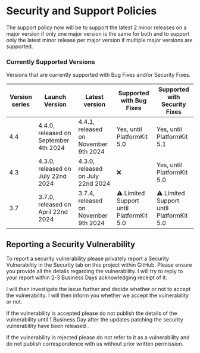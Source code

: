 # Security and Support Policies
The support policy now will be to support the latest 2 minor releases on a major version if only one major version is the same for both and to support only the latest minor release per major version if multiple major versions are supported.


### Currently Supported Versions
Versions that are currently supported with Bug Fixes and/or Security Fixes.

| Version series | Launch Version | Latest version | Supported with Bug Fixes | Supported with Security Fixes |
|--| --|--|--|--|
| 4.4 | 4.4.0, released on September 4th 2024 |  4.4.1, released on November 9th 2024 | Yes, until PlatformKit 5.0 | Yes, until PlatformKit 5.1 |
| 4.3  | 4.3.0, released on July 22nd 2024 | 4.3.0, released on July 22nd 2024 | :x: | Yes, until PlatformKit 5.0 |
| 3.7 | 3.7.0, released on April 22nd 2024 | 3.7.4, released on November 9th 2024 |  :warning: Limited Support until PlatformKit 5.0 |  :warning: Limited Support until PlatformKit 5.0 | 

## Reporting a Security Vulnerability

To report a security vulnerability please privately report a Security Vulnerability in the Security tab on this project within GitHub.
Please ensure you provide all the details regarding the vulnerability. I will try to reply to your report within 2-3 Business Days acknowledging receipt of it.

I will then investigate the issue further and decide whether or not to accept the vulnerability. I will then inform you whether we accept the vulnerability or not.

If the vulnerability is accepted please do not publish the details of the vulnerability until 1 Business Day after the updates patching the security vulnerability have been released .

If the vulnerability is rejected please do not refer to it as a vulnerability and do not publish correspondence with us without prior written permission.
